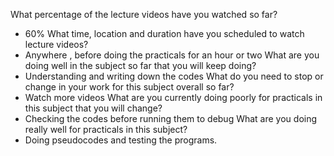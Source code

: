 What percentage of the lecture videos have you watched so far?
- 60%
What time, location and duration have you scheduled to watch lecture videos?
- Anywhere , before doing the practicals for an hour or two
What are you doing well in the subject so far that you will keep doing?
- Understanding and writing down the codes
What do you need to stop or change in your work for this subject overall so far?
- Watch more videos
What are you currently doing poorly for practicals in this subject that you will change?
- Checking the codes before running them to debug 
What are you doing really well for practicals in this subject?
- Doing pseudocodes and testing the programs.
